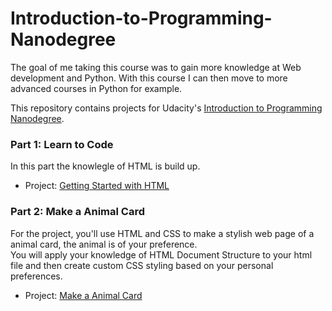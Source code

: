 # Introduction-to-Programming-Nanodegree

The goal of me taking this course was to gain more knowledge at Web development and Python. With this course I can then move to more advanced courses in Python for example.

This repository contains projects for Udacity's [Introduction to Programming Nanodegree](https://www.udacity.com/course/intro-to-programming-nanodegree--nd000).

### Part 1: Learn to Code
In this part the knowlegle of HTML is build up.

- Project: [Getting Started with HTML](https://rawcdn.githack.com/Photon-einstein/Udacity_Introduction_to_Programming/b5f451ed782c50d8f9a5ceb0a746c7f6bad7ea55/1-HTML/notes.html)

### Part 2: Make a Animal Card
For the project, you'll use HTML and CSS to make a stylish web page of a animal card, the animal is of your preference.   
You will apply your knowledge of HTML Document Structure to your html file and then create custom CSS styling based on your personal preferences.

- Project: [Make a Animal Card](https://rawcdn.githack.com/Photon-einstein/Udacity_Introduction_to_Programming/62034c95562a2d4d20bd8ccaab284f61845e93c5/2-Animal_card_project/card.html)
